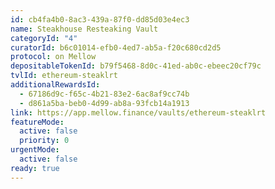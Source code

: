 ```yaml
---
id: cb4fa4b0-8ac3-439a-87f0-dd85d03e4ec3
name: Steakhouse Resteaking Vault
categoryId: "4"
curatorId: b6c01014-efb0-4ed7-ab5a-f20c680cd2d5
protocol: on Mellow
depositableTokenId: b79f5468-8d0c-41ed-ab0c-ebeec20cf79c
tvlId: ethereum-steaklrt
additionalRewardsId:
  - 67186d9c-f65c-4b21-83e2-6ac8af9cc74b
  - d861a5ba-beb0-4d99-ab8a-93fcb14a1913
link: https://app.mellow.finance/vaults/ethereum-steaklrt
featureMode:
  active: false
  priority: 0
urgentMode:
  active: false
ready: true
---
```

